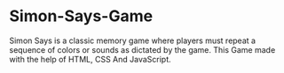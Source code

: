 # Simon-Says-Game
Simon Says is a classic memory game where players must repeat a sequence of colors or sounds as dictated by the game. This Game made with the help of HTML, CSS And JavaScript.

